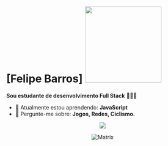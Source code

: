 # [Felipe Barros] <img src="https://gifdb.com/images/high/neo-bending-backwards-in-the-matrix-dyiphq9l9y10pyvu.gif" width="200px">


<strong>Sou estudante de desenvolvimento Full Stack</strong> 👨🏻‍💻 

- 🚀 Atualmente estou aprendendo: <strong>JavaScript</strong> 
- 💬 Pergunte-me sobre: <strong>Jogos, Redes, Ciclismo.</strong>

<div align="center">


  <a href="#" alt="Linkedin">
    <img src="https://img.shields.io/badge/-Linkedin-0e76a8?style=flat-square&logo=Linkedin&logoColor=white&link=https://www.linkedin.com/in/felipe-barros-7b4349147" /></a>  

![Matrix](https://i.imgur.com/7YjcYSZ.gif)


</div>
